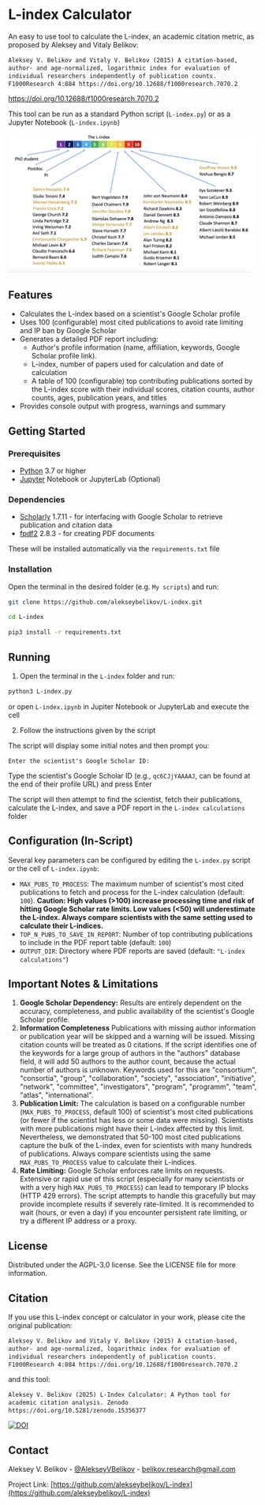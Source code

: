 <div align='left'>

<h1>L-index Calculator</h1>

</div>

An easy to use tool to calculate the L-index, an academic citation metric, as proposed by Aleksey and Vitaly Belikov:

    Aleksey V. Belikov and Vitaly V. Belikov (2015) A citation-based, author- and age-normalized, logarithmic index for evaluation of individual researchers independently of publication counts. F1000Research 4:884 https://doi.org/10.12688/f1000research.7070.2

https://doi.org/10.12688/f1000research.7070.2

This tool can be run as a standard Python script (`L-index.py`) or  as a Jupyter Notebook (`L-index.ipynb`)

![L-index values for notable scientists](./L-index.png)

## Features

*   Calculates the L-index based on a scientist's Google Scholar profile
*   Uses 100 (configurable) most cited publications to avoid rate limiting and IP ban by Google Scholar
*   Generates a detailed PDF report including:
    *   Author's profile information (name, affiliation, keywords, Google Scholar profile link).
    *   L-index, number of papers used for calculation and date of calculation
    *   A table of 100 (configurable) top contributing publications sorted by the L-index score with their individual scores, citation counts, author counts, ages, publication years, and titles
*   Provides console output with progress, warnings and summary

##  Getting Started

### Prerequisites

- [Python](https://www.python.org/downloads/) 3.7 or higher
- [Jupyter](https://jupyter.org/install) Notebook or JupyterLab (Optional)

### Dependencies

- [Scholarly](https://pypi.org/project/scholarly/) 1.7.11 - for interfacing with Google Scholar to retrieve publication and citation data
- [fpdf2](https://pypi.org/project/fpdf2/) 2.8.3 - for creating PDF documents

These will be installed automatically via the `requirements.txt` file

### Installation

Open the terminal in the desired folder (e.g. `My scripts`) and run:
```bash
git clone https://github.com/alekseybelikov/L-index.git
```

```bash
cd L-index
```

```bash
pip3 install -r requirements.txt
```
## Running
1. Open the terminal in the `L-index` folder and run:
```bash
python3 L-index.py
```
or open `L-index.ipynb` in Jupiter Notebook or JupyterLab and execute the cell

2. Follow the instructions given by the script

The script will display some initial notes and then prompt you:

    Enter the scientist's Google Scholar ID:

Type the scientist's Google Scholar ID (e.g., `qc6CJjYAAAAJ`, can be found at the end of their profile URL) and press Enter

The script will then attempt to find the scientist, fetch their publications, calculate the L-index, and save a PDF report in the `L-index calculations` folder 




## Configuration (In-Script)

Several key parameters can be configured by editing the `L-index.py` script or  the cell of `L-index.ipynb`:

*   `MAX_PUBS_TO_PROCESS`: The maximum number of scientist's most cited publications to fetch and process for the L-index calculation (default: `100`). **Caution: High values (>100) increase processing time and risk of hitting Google Scholar rate limits. Low values (<50) will underestimate the L-index. Always compare scientists with the same setting used to calculate their L-indices.**
*   `TOP_N_PUBS_TO_SAVE_IN_REPORT`: Number of top contributing publications to include in the PDF report table (default: `100`)
*   `OUTPUT_DIR`: Directory where PDF reports are saved (default: `"L-index calculations"`)

## Important Notes & Limitations

1.  **Google Scholar Dependency:** Results are entirely dependent on the accuracy, completeness, and public availability of the scientist's Google Scholar profile.
2. **Information Completeness** Publications with missing author information or publication year will be skipped and a warning will be issued. Missing citation counts will be treated as 0 citations. If the script identifies one of the keywords for a large group of authors in the "authors" database field, it will add 50 authors to the author count, because the actual number of authors is unknown. Keywords used for this are "consortium", "consortia", "group", "collaboration", "society", "association", "initiative", "network", "committee", "investigators", "program", "programm", "team", "atlas", "international".
3.  **Publication Limit:** The calculation is based on a configurable number (`MAX_PUBS_TO_PROCESS`, default 100) of scientist's most cited publications (or fewer if the scientist has less or some data were missing). Scientists with more publications might have their L-index affected by this limit. Nevertheless, we demonstrated that 50-100 most cited publications capture the bulk of the L-index, even for scientists with many hundreds of publications. Always compare scientists using the same `MAX_PUBS_TO_PROCESS` value to calculate their L-indices.
4.  **Rate Limiting:** Google Scholar enforces rate limits on requests. Extensive or rapid use of this script (especially for many scientists or with a very high `MAX_PUBS_TO_PROCESS`) can lead to temporary IP blocks (HTTP 429 errors). The script attempts to handle this gracefully but may provide incomplete results if severely rate-limited. It is recommended to wait (hours, or even a day) if you encounter persistent rate limiting, or try a different IP address or a proxy.


## License

Distributed under the AGPL-3.0 license. See the LICENSE file for more information.

## Citation

If you use this L-index concept or calculator in your work, please cite the original publication:

    Aleksey V. Belikov and Vitaly V. Belikov (2015) A citation-based, author- and age-normalized, logarithmic index for evaluation of individual researchers independently of publication counts. F1000Research 4:884 https://doi.org/10.12688/f1000research.7070.2
    
and this tool:

    Aleksey V. Belikov (2025) L-Index Calculator: A Python tool for academic citation analysis. Zenodo https://doi.org/10.5281/zenodo.15356377
    
[![DOI](https://zenodo.org/badge/978968980.svg)](https://doi.org/10.5281/zenodo.15356377)

## Contact

Aleksey V. Belikov - [@AlekseyVBelikov](https://x.com/AlekseyVBelikov) - belikov.research@gmail.com

Project Link: [https://github.com/alekseybelikov/L-index](https://github.com/alekseybelikov/L-index)
